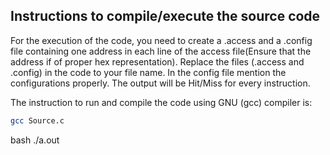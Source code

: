 ## Instructions to compile/execute the source code

For the execution of the code, you need to create a .access and a .config file containing one address in each line of the access file(Ensure that the address if of proper hex representation). Replace the files (.access and .config) in the code to your file name. In the config file mention the configurations properly.
The output will be Hit/Miss for every instruction.

The instruction to run and compile the code using GNU (gcc) compiler is: 

```bash
gcc Source.c
```
bash
./a.out
